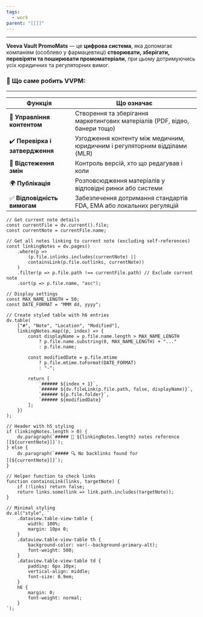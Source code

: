 ```yaml
---
tags:
  - work
parent: "[[]]"
---
```

---
**Veeva Vault PromoMats** — це **цифрова система**, яка допомагає компаніям (особливо у фармацевтиці) **створювати, зберігати, перевіряти та поширювати промоматеріали**, при цьому дотримуючись усіх юридичних та регуляторних вимог.

### 🧩 **Що саме робить VVPM:**
---

|Функція|Що означає|
|---|---|
|📂 **Управління контентом**|Створення та зберігання маркетингових матеріалів (PDF, відео, банери тощо)|
|✔️ **Перевірка і затвердження**|Узгодження контенту між медичним, юридичним і регуляторним відділами (MLR)|
|🔄 **Відстеження змін**|Контроль версій, хто що редагував і коли|
|🌍 **Публікація**|Розповсюдження матеріалів у відповідні ринки або системи|
|✅ **Відповідність вимогам**|Забезпечення дотримання стандартів FDA, EMA або локальних регуляцій|

```dataviewjs
// Get current note details
const currentFile = dv.current().file;
const currentNote = currentFile.name;

// Get all notes linking to current note (excluding self-references)
const linkingNotes = dv.pages()
    .where(p => 
        (p.file.inlinks.includes(currentNote) || 
        containsLink(p.file.outlinks, currentNote))
    )
    .filter(p => p.file.path !== currentFile.path) // Exclude current note
    .sort(p => p.file.name, "asc");

// Display settings
const MAX_NAME_LENGTH = 50;
const DATE_FORMAT = "MMM dd, yyyy";

// Create styled table with h6 entries
dv.table(
    ["#", "Note", "Location", "Modified"],
    linkingNotes.map((p, index) => {
        const displayName = p.file.name.length > MAX_NAME_LENGTH
            ? p.file.name.substring(0, MAX_NAME_LENGTH) + "..." 
            : p.file.name;
        
        const modifiedDate = p.file.mtime 
            ? p.file.mtime.toFormat(DATE_FORMAT) 
            : "-";

        return [
            `###### ${index + 1}`,
            `###### ${dv.fileLink(p.file.path, false, displayName)}`,
            `###### ${p.file.folder}`,
            `###### ${modifiedDate}`
        ];
    })
);

// Header with h5 styling
if (linkingNotes.length > 0) {
    dv.paragraph(`##### 📌 ${linkingNotes.length} notes reference [[${currentNote}]]`);
} else {
    dv.paragraph(`##### 🔍 No backlinks found for [[${currentNote}]]`);
}

// Helper function to check links
function containsLink(links, targetNote) {
    if (!links) return false;
    return links.some(link => link.path.includes(targetNote));
}

// Minimal styling
dv.el("style", `
    .dataview.table-view-table {
        width: 100%;
        margin: 10px 0;
    }
    .dataview.table-view-table th {
        background-color: var(--background-primary-alt);
        font-weight: 500;
    }
    .dataview.table-view-table td {
        padding: 6px 10px;
        vertical-align: middle;
        font-size: 0.9em;
    }
    h6 {
        margin: 0;
        font-weight: normal;
    }
`);
```